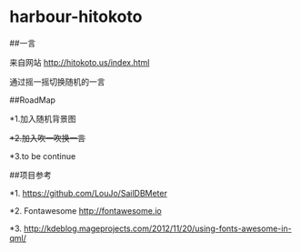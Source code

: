 # harbour-hitokoto
##一言

来自网站 http://hitokoto.us/index.html

通过摇一摇切换随机的一言

##RoadMap

*1.加入随机背景图

~~*2.加入吹一吹换一言~~

*3.to be continue


##项目参考

*1. https://github.com/LouJo/SailDBMeter

*2. Fontawesome http://fontawesome.io

*3. http://kdeblog.mageprojects.com/2012/11/20/using-fonts-awesome-in-qml/
